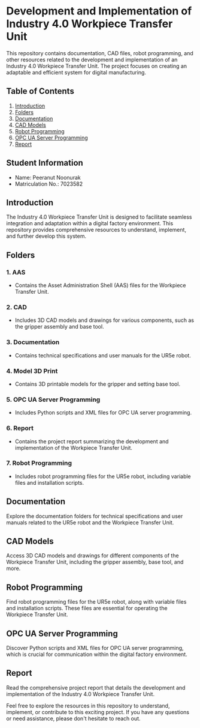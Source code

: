 # Development and Implementation of Industry 4.0 Workpiece Transfer Unit

This repository contains documentation, CAD files, robot programming, and other resources related to the development and implementation of an Industry 4.0 Workpiece Transfer Unit. The project focuses on creating an adaptable and efficient system for digital manufacturing.

## Table of Contents
1. [Introduction](#introduction)
2. [Folders](#folders)
3. [Documentation](#documentation)
4. [CAD Models](#cad-models)
5. [Robot Programming](#robot-programming)
6. [OPC UA Server Programming](#opc-ua-server-programming)
7. [Report](#report)

## Student Information
- Name: Peeranut Noonurak
- Matriculation No.: 7023582

## Introduction

The Industry 4.0 Workpiece Transfer Unit is designed to facilitate seamless integration and adaptation within a digital factory environment. This repository provides comprehensive resources to understand, implement, and further develop this system.

## Folders

### 1. AAS
   - Contains the Asset Administration Shell (AAS) files for the Workpiece Transfer Unit.

### 2. CAD
   - Includes 3D CAD models and drawings for various components, such as the gripper assembly and base tool.

### 3. Documentation
   - Contains technical specifications and user manuals for the UR5e robot.

### 4. Model 3D Print
   - Contains 3D printable models for the gripper and setting base tool.

### 5. OPC UA Server Programming
   - Includes Python scripts and XML files for OPC UA server programming.

### 6. Report
   - Contains the project report summarizing the development and implementation of the Workpiece Transfer Unit.

### 7. Robot Programming
   - Includes robot programming files for the UR5e robot, including variable files and installation scripts.

## Documentation

Explore the documentation folders for technical specifications and user manuals related to the UR5e robot and the Workpiece Transfer Unit.

## CAD Models

Access 3D CAD models and drawings for different components of the Workpiece Transfer Unit, including the gripper assembly, base tool, and more.

## Robot Programming

Find robot programming files for the UR5e robot, along with variable files and installation scripts. These files are essential for operating the Workpiece Transfer Unit.

## OPC UA Server Programming

Discover Python scripts and XML files for OPC UA server programming, which is crucial for communication within the digital factory environment.

## Report

Read the comprehensive project report that details the development and implementation of the Industry 4.0 Workpiece Transfer Unit.

Feel free to explore the resources in this repository to understand, implement, or contribute to this exciting project. If you have any questions or need assistance, please don't hesitate to reach out.
